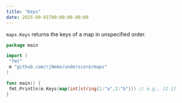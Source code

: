 ```yaml
---
title: "Keys"
date: 2025-09-01T00:00:00-00:00
---
```


`maps.Keys` returns the keys of a map in unspecified order.

```go
package main

import (
 "fmt"
 m "github.com/rjNemo/underscore/maps"
)

func main() {
 fmt.Println(m.Keys(map[int]string{1:"a",2:"b"})) // e.g., [2 1]
}
```

